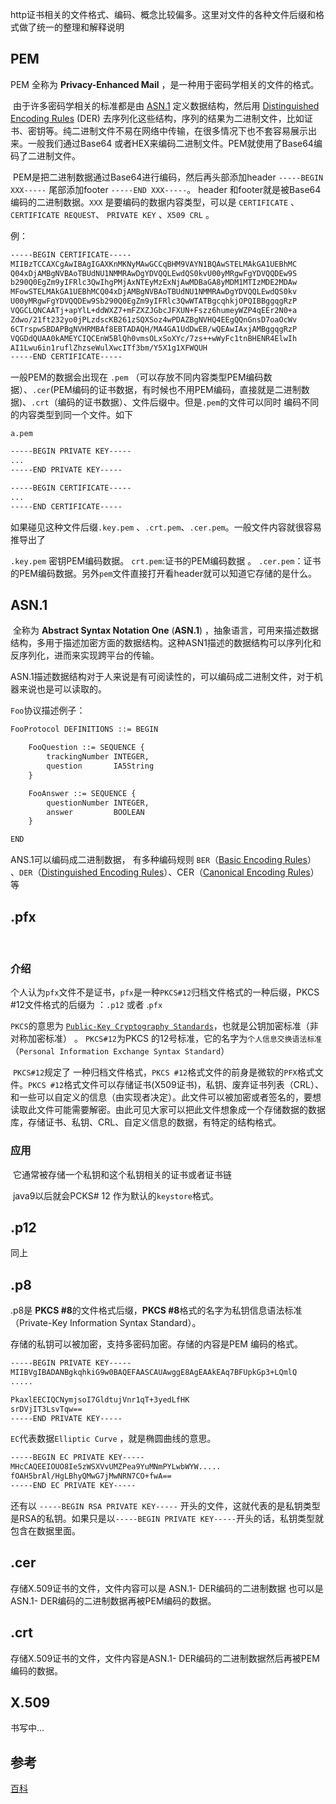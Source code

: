 http证书相关的文件格式、编码、概念比较偏多。这里对文件的各种文件后缀和格式做了统一的整理和解释说明

## PEM

PEM 全称为 **Privacy-Enhanced Mail** ，是一种用于密码学相关的文件的格式。

​		由于许多密码学相关的标准都是由 [ASN.1](https://en.wikipedia.org/wiki/Abstract_Syntax_Notation_One) 定义数据结构，然后用 [Distinguished Encoding Rules](https://en.wikipedia.org/wiki/X.690#DER_encoding) (DER) 去序列化这些结构，序列的结果为二进制文件，比如证书、密钥等。纯二进制文件不易在网络中传输，在很多情况下也不套容易展示出来。一般我们通过Base64 或者HEX来编码二进制文件。PEM就使用了Base64编码了二进制文件。

​		PEM是把二进制数据通过Base64进行编码，然后再头部添加header `-----BEGIN XXX-----` 尾部添加footer `-----END XXX-----`。 header 和footer就是被Base64编码的二进制数据。`XXX`  是要编码的数据内容类型，可以是 `CERTIFICATE` 、`CERTIFICATE REQUEST`、 `PRIVATE KEY`  、`X509 CRL` 。

例：

```tex
-----BEGIN CERTIFICATE-----
MIIBzTCCAXCgAwIBAgIGAXKnMKNyMAwGCCqBHM9VAYN1BQAwSTELMAkGA1UEBhMC
Q04xDjAMBgNVBAoTBUdNU1NMMRAwDgYDVQQLEwdQS0kvU00yMRgwFgYDVQQDEw9S
b290Q0EgZm9yIFRlc3QwIhgPMjAxNTEyMzExNjAwMDBaGA8yMDM1MTIzMDE2MDAw
MFowSTELMAkGA1UEBhMCQ04xDjAMBgNVBAoTBUdNU1NMMRAwDgYDVQQLEwdQS0kv
U00yMRgwFgYDVQQDEw9Sb290Q0EgZm9yIFRlc3QwWTATBgcqhkjOPQIBBggqgRzP
VQGCLQNCAATj+apYlL+ddWXZ7+mFZXZJGbcJFXUN+Fszz6humeyWZP4qEEr2N0+a
Zdwo/21ft232yo0jPLzdscKB261zSQXSoz4wPDAZBgNVHQ4EEgQQnGnsD7oaOcWv
6CTrspwSBDAPBgNVHRMBAf8EBTADAQH/MA4GA1UdDwEB/wQEAwIAxjAMBggqgRzP
VQGDdQUAA0kAMEYCIQCEnW5BlQh0vmsOLxSoXYc/7zs++wWyFc1tnBHENR4ElwIh
AI1Lwu6in1ruflZhzseWulXwcITf3bm/Y5X1g1XFWQUH
-----END CERTIFICATE-----
```



一般PEM的数据会出现在 `.pem`  （可以存放不同内容类型PEM编码数据）、`.cer`(PEM编码的证书数据，有时候也不用PEM编码，直接就是二进制数据)、`.crt`（编码的证书数据）、文件后缀中。但是`.pem`的文件可以同时 编码不同的内容类型到同一个文件。如下

`a.pem`

```tex
-----BEGIN PRIVATE KEY-----
...
-----END PRIVATE KEY-----

-----BEGIN CERTIFICATE-----
...
-----END CERTIFICATE-----
```



如果碰见这种文件后缀`.key.pem` 、`.crt.pem`、`.cer.pem`。一般文件内容就很容易推导出了

`.key.pem` 密钥PEM编码数据。 `crt.pem`:证书的PEM编码数据  。 `.cer.pem`：证书的PEM编码数据。另外`pem`文件直接打开看header就可以知道它存储的是什么。



## ASN.1

​		全称为 **Abstract Syntax Notation One** (**ASN.1**) ，抽象语言，可用来描述数据结构，多用于描述加密方面的数据结构。这种ASN1描述的数据结构可以序列化和反序列化，进而来实现跨平台的传输。

​		ASN.1描述数据结构对于人来说是有可阅读性的，可以编码成二进制文件，对于机器来说也是可以读取的。

`Foo`协议描述例子：

```tex
FooProtocol DEFINITIONS ::= BEGIN

    FooQuestion ::= SEQUENCE {
        trackingNumber INTEGER,
        question       IA5String
    }

    FooAnswer ::= SEQUENCE {
        questionNumber INTEGER,
        answer         BOOLEAN
    }

END
```



ANS.1可以编码成二进制数据， 有多种编码规则 `BER`（[Basic Encoding Rules](https://en.wikipedia.org/wiki/Basic_Encoding_Rules)） 、`DER`（[Distinguished Encoding Rules](https://en.wikipedia.org/wiki/Distinguished_Encoding_Rules)）、CER（[Canonical Encoding Rules](https://en.wikipedia.org/wiki/Canonical_Encoding_Rules)）等



## .pfx

​		

### 介绍

​		个人认为`pfx`文件不是证书，`pfx`是一种`PKCS#12`归档文件格式的一种后缀，PKCS #12文件格式的后缀为 ：`.p12` 或者 .`pfx`

`PKCS`的意思为 [`Public-Key Cryptography Standards`](https://en.wikipedia.org/wiki/PKCS)，也就是公钥加密标准（非对称加密标准） 。 `PKCS#12`为PKCS 的12号标准，它的名字为`个人信息交换语法标准`（`Personal Information Exchange Syntax Standard`）

​	`PKCS#12`规定了 一种归档文件格式，`PKCS #12`格式文件的前身是微软的`PFX`格式文件。`PKCS #12`格式文件可以存储证书(X509证书)，私钥、废弃证书列表（CRL）、和一些可以自定义的信息（由实现者决定）。此文件可以被加密或者签名的，要想读取此文件可能需要解密。由此可见大家可以把此文件想象成一个存储数据的数据库，存储证书、私钥、CRL、自定义信息的数据，有特定的结构格式。

### 应用

​	它通常被存储一个私钥和这个私钥相关的证书或者证书链

​    java9以后就会PCKS# 12 作为默认的`keystore`格式。



## .p12

同上



## .p8

  .p8是 **PKCS #8**的文件格式后缀，**PKCS #8**格式的名字为私钥信息语法标准（Private-Key Information Syntax Standard）。

存储的私钥可以被加密，支持多密码加密。存储的内容是PEM 编码的格式。



```tex
-----BEGIN PRIVATE KEY-----
MIIBVgIBADANBgkqhkiG9w0BAQEFAASCAUAwggE8AgEAAkEAq7BFUpkGp3+LQmlQ
.....

PkaxlEECIQCNymjsoI7GldtujVnr1qT+3yedLfHK
srDVjIT3LsvTqw==
-----END PRIVATE KEY-----
```



`EC`代表数据`Elliptic Curve` ，就是椭圆曲线的意思。 

```tex
-----BEGIN EC PRIVATE KEY-----
MHcCAQEEIOUO8Ie5zWSXVvUMZPea9YuMNmPYLwbWYW.....
fOAH5brAl/HgLBhyQMwG7jMwNRN7CO+fwA==
-----END EC PRIVATE KEY-----
```

还有以 `-----BEGIN RSA PRIVATE KEY-----` 开头的文件，这就代表的是私钥类型是RSA的私钥。如果只是以`-----BEGIN PRIVATE KEY-----`开头的话，私钥类型就包含在数据里面。





## .cer

存储X.509证书的文件，文件内容可以是 ASN.1- DER编码的二进制数据 也可以是ASN.1- DER编码的二进制数据再被PEM编码的数据。



## .crt

存储X.509证书的文件，文件内容是ASN.1- DER编码的二进制数据然后再被PEM编码的数据。



## X.509

 书写中...







## 参考

[百科](https://zh.wikipedia.org/)
